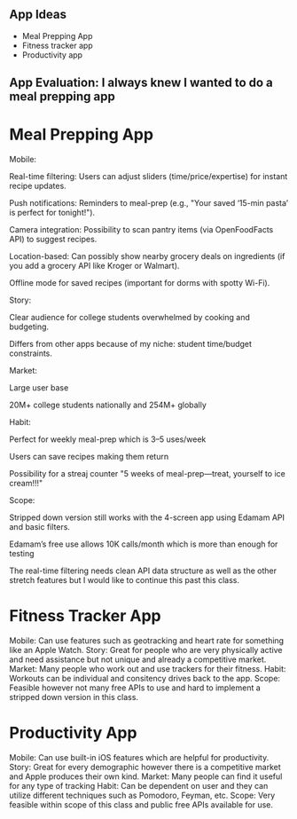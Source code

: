 ## App Ideas

- Meal Prepping App
- Fitness tracker app
- Productivity app

## App Evaluation: I always knew I wanted to do a meal prepping app

# Meal Prepping App

Mobile:

Real-time filtering: Users can adjust sliders (time/price/expertise) for instant recipe updates.

Push notifications: Reminders to meal-prep (e.g., "Your saved ‘15-min pasta’ is perfect for tonight!").

Camera integration: Possibility to scan pantry items (via OpenFoodFacts API) to suggest recipes.

Location-based: Can possibly show nearby grocery deals on ingredients (if you add a grocery API like Kroger or Walmart).

Offline mode for saved recipes (important for dorms with spotty Wi-Fi).

Story:

Clear audience for college students overwhelmed by cooking and budgeting.

Differs from other apps because of my niche: student time/budget constraints.

Market:

Large user base

20M+ college students nationally and 254M+ globally

Habit:

Perfect for weekly meal-prep which is 3–5 uses/week

Users can save recipes making them return

Possibility for a streaj counter "5 weeks of meal-prep—treat, yourself to ice cream!!!"

Scope:

Stripped down version still works with the 4-screen app using Edamam API and basic filters.

Edamam’s free use allows 10K calls/month which is more than enough for testing

The real-time filtering needs clean API data structure as well as the other stretch features but I would like to continue this past this class.

# Fitness Tracker App

Mobile: Can use features such as geotracking and heart rate for something like an Apple Watch.
Story: Great for people who are very physically active and need assistance but not unique and already a competitive market.
Market: Many people who work out and use trackers for their fitness.
Habit: Workouts can be individual and consitency drives back to the app.
Scope: Feasible however not many free APIs to use and hard to implement a stripped down version in this class.

# Productivity App

Mobile: Can use built-in iOS features which are helpful for productivity.
Story: Great for every demographic however there is a competitive market and Apple produces their own kind.
Market: Many people can find it useful for any type of tracking
Habit: Can be dependent on user and they can utilize different techniques such as Pomodoro, Feyman, etc. 
Scope: Very feasible within scope of this class and public free APIs available for use. 
